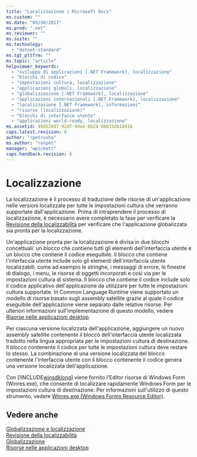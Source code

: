 ```yaml
---
title: "Localizzazione | Microsoft Docs"
ms.custom: ""
ms.date: "03/30/2017"
ms.prod: ".net"
ms.reviewer: ""
ms.suite: ""
ms.technology: 
  - "dotnet-standard"
ms.tgt_pltfrm: ""
ms.topic: "article"
helpviewer_keywords: 
  - "sviluppo di applicazioni [.NET Framework], localizzazione"
  - "blocchi di codice"
  - "impostazioni cultura, localizzazione"
  - "applicazioni globali, localizzazione"
  - "globalizzazione [.NET Framework], localizzazione"
  - "applicazioni internazionali [.NET Framework], localizzazione"
  - "localizzazione [.NET Framework], informazioni"
  - "risorse (localizzazione)"
  - "blocchi di interfacce utente"
  - "applicazioni world-ready, localizzazione"
ms.assetid: 49d520d7-92d7-44ee-bb24-8b615db1d41b
caps.latest.revision: 8
author: "rpetrusha"
ms.author: "ronpet"
manager: "wpickett"
caps.handback.revision: 8
---
```

# Localizzazione
La localizzazione è il processo di traduzione delle risorse di un'applicazione nelle versioni localizzate per tutte le impostazioni cultura che verranno supportate dall'applicazione.  Prima di intraprendere il processo di localizzazione, è necessario avere completato la fase per verificare la [Revisione della localizzabilità](../../../docs/standard/globalization-localization/localizability-review.md) per verificare che l'applicazione globalizzata sia pronta per la localizzazione.  
  
 Un'applicazione pronta per la localizzazione è divisa in due blocchi concettuali: un blocco che contiene tutti gli elementi dell'interfaccia utente e un blocco che contiene il codice eseguibile.  Il blocco che contiene l'interfaccia utente include solo gli elementi dell'interfaccia utente localizzabili, come ad esempio le stringhe, i messaggi di errore, le finestre di dialogo, i menu, le risorse di oggetti incorporati e così via per le impostazioni cultura di sistema.  Il blocco che contiene il codice include solo il codice applicativo dell'applicazione da utilizzare per tutte le impostazioni cultura supportate.  In Common Language Runtime viene supportato un modello di risorse basato sugli assembly satellite grazie al quale il codice eseguibile dell'applicazione viene separato dalle relative risorse.  Per ulteriori informazioni sull'implementazione di questo modello, vedere [Risorse nelle applicazioni desktop](../../../docs/framework/resources/index.md).  
  
 Per ciascuna versione localizzata dell'applicazione, aggiungere un nuovo assembly satellite contenente il blocco dell'interfaccia utente localizzata tradotto nella lingua appropriata per le impostazioni cultura di destinazione.  Il blocco contenente il codice per tutte le impostazioni cultura deve restare lo stesso.  La combinazione di una versione localizzata del blocco contenente l'interfaccia utente con il blocco contenente il codice genera una versione localizzata dell'applicazione.  
  
 Con [!INCLUDE[winsdklong](../../../includes/winsdklong-md.md)] viene fornito l'Editor risorse di Windows Form \(Winres.exe\), che consente di localizzare rapidamente Windows Form per le impostazioni cultura di destinazione.  Per informazioni sull'utilizzo di questo strumento, vedere [Winres.exe \(Windows Forms Resource Editor\)](../../../docs/framework/tools/winres-exe-windows-forms-resource-editor.md).  
  
## Vedere anche  
 [Globalizzazione e localizzazione](../../../docs/standard/globalization-localization/index.md)   
 [Revisione della localizzabilità](../../../docs/standard/globalization-localization/localizability-review.md)   
 [Globalizzazione](../../../docs/standard/globalization-localization/globalization.md)   
 [Risorse nelle applicazioni desktop](../../../docs/framework/resources/index.md)